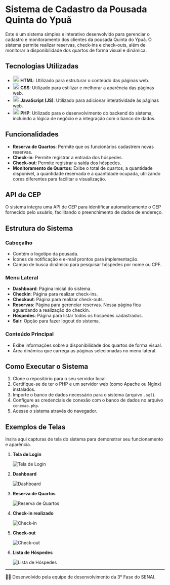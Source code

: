 # Sistema de Cadastro da Pousada Quinta do Ypuã

Este é um sistema simples e interativo desenvolvido para gerenciar o cadastro e monitoramento dos clientes da pousada Quinta do Ypuã. O sistema permite realizar reservas, check-ins e check-outs, além de monitorar a disponibilidade dos quartos de forma visual e dinâmica.

## Tecnologias Utilizadas

- <img src="https://github.com/jonataacordi/SistemaControleEstacionamento/assets/20300806/8aedf3e2-9a08-4c45-ae99-8d735f12915d" width="20px"> **HTML**: Utilizado para estruturar o conteúdo das páginas web.
- <img src="https://github.com/jonataacordi/SistemaControleEstacionamento/assets/20300806/fe032385-487e-408b-ad12-bef2b328f001" width="20px"> **CSS**: Utilizado para estilizar e melhorar a aparência das páginas web.
- <img src="https://github.com/jonataacordi/SistemaControleEstacionamento/assets/20300806/57afde96-d9af-40ef-bfb7-a36c07d1c520" width="20px"> **JavaScript (JS)**: Utilizado para adicionar interatividade às páginas web.
- <img src="https://github.com/jonataacordi/pousada/assets/20300806/d1112ae4-a7fb-4834-a568-a563df322319" width="20px"> **PHP**: Utilizado para o desenvolvimento do backend do sistema, incluindo a lógica de negócio e a integração com o banco de dados.

## Funcionalidades

- **Reserva de Quartos**: Permite que os funcionários cadastrem novas reservas.
- **Check-in**: Permite registrar a entrada dos hóspedes.
- **Check-out**: Permite registrar a saída dos hóspedes.
- **Monitoramento de Quartos**: Exibe o total de quartos, a quantidade disponível, a quantidade reservada e a quantidade ocupada, utilizando cores diferentes para facilitar a visualização.

## API de CEP

O sistema integra uma API de CEP para identificar automaticamente o CEP fornecido pelo usuário, facilitando o preenchimento de dados de endereço.

## Estrutura do Sistema

### Cabeçalho

- Contém o logotipo da pousada.
- Ícones de notificação e e-mail prontos para implementação.
- Campo de busca dinâmico para pesquisar hóspedes por nome ou CPF.

### Menu Lateral

- **Dashboard**: Página inicial do sistema.
- **Checkin**: Página para realizar check-ins.
- **Checkout**: Página para realizar check-outs.
- **Reservas**: Página para gerenciar reservas. Nessa página fica aguardando a realização do checkin.
- **Hóspedes**: Página para listar todos os hóspedes cadastrados.
- **Sair**: Opção para fazer logout do sistema.

### Conteúdo Principal

- Exibe informações sobre a disponibilidade dos quartos de forma visual.
- Área dinâmica que carrega as páginas selecionadas no menu lateral.

## Como Executar o Sistema

1. Clone o repositório para o seu servidor local.
2. Certifique-se de ter o PHP e um servidor web (como Apache ou Nginx) instalados.
3. Importe o banco de dados necessário para o sistema (arquivo `.sql`).
4. Configure as credenciais de conexão com o banco de dados no arquivo `conexao.php`.
5. Acesse o sistema através do navegador.

## Exemplos de Telas

Insira aqui capturas de tela do sistema para demonstrar seu funcionamento e aparência.

1. **Tela de Login**
   
   ![Tela de Login](https://github.com/jonataacordi/pousada/assets/20300806/bd44787e-e71a-4cd1-b264-a8e4ed02bdb9)

2. **Dashboard**
   
   ![Dashboard](https://github.com/jonataacordi/pousada/assets/20300806/b3d28610-cd7a-4a41-9412-028df4b80003)

3. **Reserva de Quartos**
   
   ![Reserva de Quartos](https://github.com/jonataacordi/pousada/assets/20300806/2f585995-de29-4989-bc80-f999016641f6)

4. **Check-in realizado**
   
   ![Check-in](https://github.com/jonataacordi/pousada/assets/20300806/ae4c14a0-3f51-4bbc-979f-6d717ae69ec7)

5. **Check-out**
   
   ![Check-out](https://github.com/jonataacordi/pousada/assets/20300806/e191a4c7-8996-47b2-a33e-1ef87f004e03)

6. **Lista de Hóspedes**
   
   ![Lista de Hóspedes](https://github.com/jonataacordi/pousada/assets/20300806/fc215d0a-6b54-4044-9d8e-e1a83e368a26)


---

👨‍💻 Desenvolvido pela equipe de desenvolvimento da 3° Fase do SENAI.

